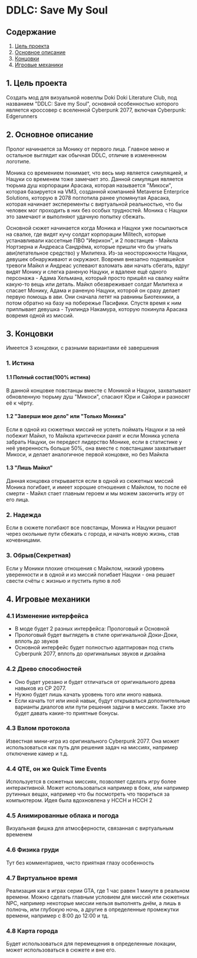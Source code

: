 # DDLC: Save My Soul

## Содержание
 1. [Цель проекта](#1-цель-проекта)
 2. [Основное описание](#2-основное-описание)
 3. [Концовки](#3-концовки)
 4. [Игровые механики](#4-игровые-механики)


## 1. Цель проекта

Создать мод для визуальной новеллы Doki Doki Literature Club, под названием "DDLC: Save my Soul", основной особенностью которого является кроссовер с вселенной Cyberpunk 2077, включая Cyberpunk: Edgerunners

## 2. Основное описание
 Пролог начинается за Монику от первого лица. Главное меню и остальное выглядит как обычная DDLC, отличие в измененном логотипе.

 Моника со времением понимает, что весь мир является симуляцией, и Нацуки со временем тоже замечает это. Данной симуляция является тюрьма душ корпорации Арасака, которая называется "Микоси", которая базируется на VM3, созданной компанией Metaverse Enterprice Solutions, которую в 2078 поглотила ранее упомянутая Арасака, которая начинает эксперементы с виртуальной реальностью, что бы человек мог проходить в них без особых трудностей. Моника с Нацуки это замечают и выполняют удачную попытку сбежать.

 Основной сюжет начинается когда Моника и Нацуки уже посыпаються на свалке, где видят кучу солдат корпорации Militech, которые устанавливали кассетные ПВО "Иерихон", и 2 повстанцев - Майкла Нортзерна и Андреаса Сандрёма, которые пришли что бы угнать ави(летательное средство) у Милитеха. Из-за неосторожности Нацуки, девушек обнаруживают и окружают. Вовремя внезапно поднявшейся тревоги Майкл и Андреас успевают взломать ави начать сбегать, вдруг видят Монику и слегка раненую Нацуки, и вдалеке ещё одного персонажа - Адама Хельмана, который просто пришёл на свалку найти какую-то вещь или деталь. Майкл обезвреживает солдат Милитеха и спасает Монику, Адама и раненую Нацуки, которой он сразу делает первую помощь в ави. Они сначала летят на равнины Биотехники, а потом обратно на базу на побережье Пасифики. Спустя время к ним приплывает девушка - Туилиндэ Накамура, которую покинула Арасака вовремя одной из миссий.

## 3. Концовки

Имеется 3 концовки, с разными вариантами её завершения

### 1. Истина
 #### 1.1 Полный состав(100% истина)
 В данной концовке повстанцы вместе с Моникой и Нацуки, захватывают обновленную тюрьму душ "Микоси", спасают Юри и Сайори и разносят её к чёрту.
 
 #### 1.2 "Заверши мое дело" или "Только Моника"
 Если в одной из сюжетных миссий не успеть поймать Нацуки и за ней побежит Майкл, то Майкла критически ранят и если Моника успела забрать Нацуки, он передест лидерство Монике, если в статистике у неё уверенность больше 50%, она вместе с повстанцами захватывает Микоси, и делает аналогичное первой концовке, но без Майкла
 
 #### 1.3 "Лишь Майкл"
 Данная концовка открывается если в одной из сюжетных миссий Моника погибает, и имеет хорошие отношения с Майклом, то после её смерти - Майкл стает главным героем и мы можем закончить игру от его лица.
 
### 2. Надежда
 Если в сюжете погибают все повстанцы, Моника и Нацуки решают через окольные пути сбежать с города, и начать новую жизнь, став кочевницами.

### 3. Обрыв(Секретная)
 Если у Моники плохие отношения с Майклом, низкий уровень уверенности и в одной и из миссий погибает Нацуки - она решает свести счёты с жизнью и пустить пулю в лоб

## 4. Игровые механики

 ### 4.1 Изменение интерфейса
 * В моде будет 2 разных интерфейса: Прологовый и Основной 
 * Прологовый будет выглядеть в стиле оригинальной Доки-Доки, вплоть до звуков
 * Основной интерфейс будет полностью адаптирован под стиль Cyberpunk 2077, вплоть до оригинальных звуков и дизайна

 ### 4.2 Древо способностей
 * Оно будет урезано и будет отличаться от оригинального древа навыков из CP 2077. 
 * Нужно будет лишь качать уровень того или иного навыка.
 * Если качать тот или иной навык, будут открываться дополнительные варианты диалогов или пути решения задачи в миссиях. Также это будет давать какие-то приятные бонусы.
 
 ### 4.3 Взлом протокола
 Известная мини-игра из оригинального Cyberpunk 2077. Она может использоваться как путь для решения задач на миссиях, например отключение камер и т.д.

 ### 4.4 QTE, он же Quick Time Events 
 Используется в сюжетных миссиях, позволяет сделать игру более интерактивной. Может использоваться например в боях, или например рутинных вещах, например что бы посмотреть что твориться за компьютером. Идея была вдохновлена у HCCH и HCCH 2
 
 ### 4.5 Анимированные облака и погода
 Визуальная фишка для атмосферности, связанная с виртуальным временем
 
 ### 4.6 Физика груди
 Тут без комментариев, чисто приятная глазу особенность
 
 ### 4.7 Виртуальное время
 Реализация как в играх серии GTA, где 1 час равен 1 минуте в реальном времени. Можно сделать главным условием для миссий или сюжетных NPC, например некоторые миссии нельзя выполнять днём, а лишь в полночь, или глубокую ночь, а другие в определенные промежутки времени, например с 8:00 до 12:00 и тд.
 
 ### 4.8 Карта города
 Будет использоваться для перемещения в определенные локации, может использоваться в сюжете и вне его.
